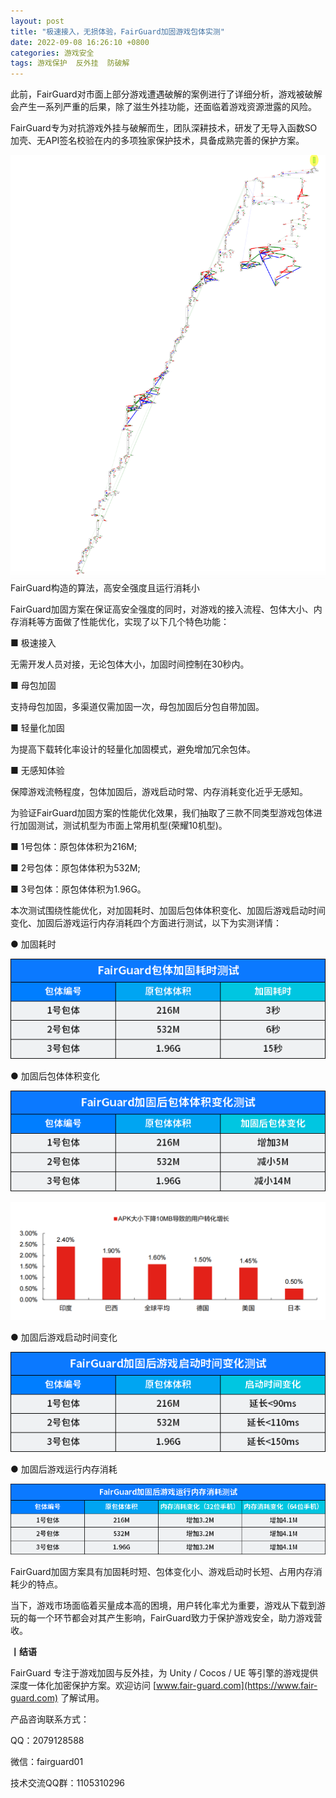 ```yaml
---
layout: post
title: "极速接入，无损体验，FairGuard加固游戏包体实测"
date: 2022-09-08 16:26:10 +0800
categories: 游戏安全
tags: 游戏保护  反外挂  防破解
---
```


此前，FairGuard对市面上部分游戏遭遇破解的案例进行了详细分析，游戏被破解会产生一系列严重的后果，除了滋生外挂功能，还面临着游戏资源泄露的风险。<!-- more -->  

FairGuard专为对抗游戏外挂与破解而生，团队深耕技术，研发了无导入函数SO加壳、无API签名校验在内的多项独家保护技术，具备成熟完善的保护方案。  

![315_21](/assets/res/202103/无导入函数代码流程图.png)  
FairGuard构造的算法，高安全强度且运行消耗小   

FairGuard加固方案在保证高安全强度的同时，对游戏的接入流程、包体大小、内存消耗等方面做了性能优化，实现了以下几个特色功能：  

■ 极速接入  

无需开发人员对接，无论包体大小，加固时间控制在30秒内。  

■ 母包加固  

支持母包加固，多渠道仅需加固一次，母包加固后分包自带加固。  

■ 轻量化加固  

为提高下载转化率设计的轻量化加固模式，避免增加冗余包体。  

■ 无感知体验  

保障游戏流畅程度，包体加固后，游戏启动时常、内存消耗变化近乎无感知。  

为验证FairGuard加固方案的性能优化效果，我们抽取了三款不同类型游戏包体进行加固测试，测试机型为市面上常用机型(荣耀10机型)。  

■ 1号包体：原包体体积为216M;  

■ 2号包体：原包体体积为532M;  

■ 3号包体：原包体体积为1.96G。  

本次测试围绕性能优化，对加固耗时、加固后包体体积变化、加固后游戏启动时间变化、加固后游戏运行内存消耗四个方面进行测试，以下为实测详情：  

● 加固耗时  

![315_21](/assets/res/202103/加固耗时.png)  

● 加固后包体体积变化  

![315_21](/assets/res/202103/加固后包体体积变化.png)  

![315_21](/assets/res/202103/APK大小下降10MB导致的用户转化增长.png)  

● 加固后游戏启动时间变化  

![315_21](/assets/res/202103/加固后游戏启动时间变化.png)  

● 加固后游戏运行内存消耗  

![315_21](/assets/res/202103/加固后游戏运行内存消耗.png)  

FairGuard加固方案具有加固耗时短、包体变化小、游戏启动时长短、占用内存消耗少的特点。  

当下，游戏市场面临着买量成本高的困境，用户转化率尤为重要，游戏从下载到游玩的每一个环节都会对其产生影响，FairGuard致力于保护游戏安全，助力游戏营收。  

**丨结语**  

FairGuard 专注于游戏加固与反外挂，为 Unity / Cocos / UE 等引擎的游戏提供深度一体化加密保护方案。欢迎访问 [www.fair-guard.com](https://www.fair-guard.com) 了解试用。    

产品咨询联系方式：  

QQ：2079128588  

微信：fairguard01  

技术交流QQ群：1105310296  
